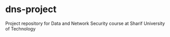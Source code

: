 # dns-project
Project repository for Data and Network Security course at Sharif University of Technology
